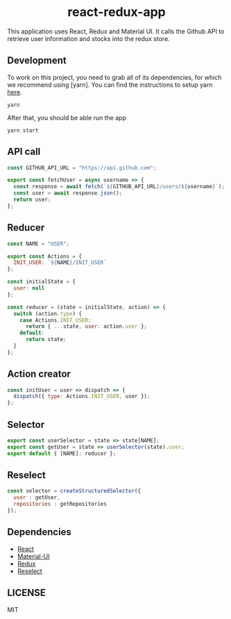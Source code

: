 <div align="center">
<h1>react-redux-app</h1>
</div>

This application uses React, Redux and Material UI. It calls the Github API to retrieve user information and stocks into the redux store.

## Development

To work on this project, you need to grab all of its dependencies, for which
we recommend using [yarn]. You can find the instructions to setup yarn [here](https://yarnpkg.com/docs/install).

```
yarn
```

After that, you should be able run the app

```
yarn start
```

## API call

```javascript
const GITHUB_API_URL = "https://api.github.com";

export const fetchUser = async username => {
  const response = await fetch(`${GITHUB_API_URL}/users/${username}`);
  const user = await response.json();
  return user;
};
```

## Reducer

```javascript
const NAME = "USER";

export const Actions = {
  INIT_USER: `${NAME}/INIT_USER`
};

const initialState = {
  user: null
};

const reducer = (state = initialState, action) => {
  switch (action.type) {
    case Actions.INIT_USER:
      return { ...state, user: action.user };
    default:
      return state;
  }
};
```

## Action creator

```javascript
const initUser = user => dispatch => {
  dispatch({ type: Actions.INIT_USER, user });
};
```

## Selector

```javascript
export const userSelector = state => state[NAME];
export const getUser = state => userSelector(state).user;
export default { [NAME]: reducer };
```

## Reselect

```javascript
const selector = createStructuredSelector({
  user : getUser,
  repositories : getRepositories
});
```

## Dependencies

- [React](https://github.com/facebook/react)
- [Material-UI](https://github.com/mui-org/material-ui)
- [Redux](https://github.com/reduxjs/redux)
- [Reselect](https://github.com/reduxjs/reselect)

## LICENSE

MIT
